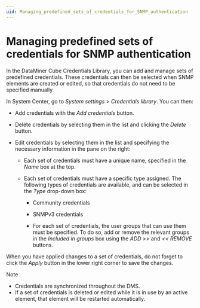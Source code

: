 ```yaml
---
uid: Managing_predefined_sets_of_credentials_for_SNMP_authentication
---
```


# Managing predefined sets of credentials for SNMP authentication

In the DataMiner Cube Credentials Library, you can add and manage sets of predefined credentials. These credentials can then be selected when SNMP elements are created or edited, so that credentials do not need to be specified manually.

In System Center, go to *System settings* > *Credentials library*. You can then:

- Add credentials with the *Add credentials* button.

- Delete credentials by selecting them in the list and clicking the *Delete* button.

- Edit credentials by selecting them in the list and specifying the necessary information in the pane on the right:

  - Each set of credentials must have a unique name, specified in the *Name* box at the top.

  - Each set of credentials must have a specific type assigned. The following types of credentials are available, and can be selected in the *Type* drop-down box:

    - Community credentials

    - SNMPv3 credentials

    - For each set of credentials, the user groups that can use them must be specified. To do so, add or remove the relevant groups in the *Included in groups* box using the *ADD \>\>* and *\<\< REMOVE* buttons.

When you have applied changes to a set of credentials, do not forget to click the *Apply* button in the lower right corner to save the changes.

> [!NOTE]
>
> - Credentials are synchronized throughout the DMS.
> - If a set of credentials is deleted or edited while it is in use by an active element, that element will be restarted automatically.
